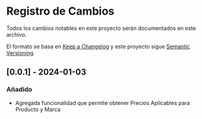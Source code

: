 # Registro de Cambios

Todos los cambios notables en este proyecto serán documentados en este archivo.

El formato se basa en [Keep a Changelog](http://keepachangelog.com/)
y este proyecto sigue [Semantic Versioning](http://semver.org/).

## [0.0.1] - 2024-01-03

### Añadido
- Agregada funcionalidad que permite obtener Precios Aplicables para Producto y Marca
